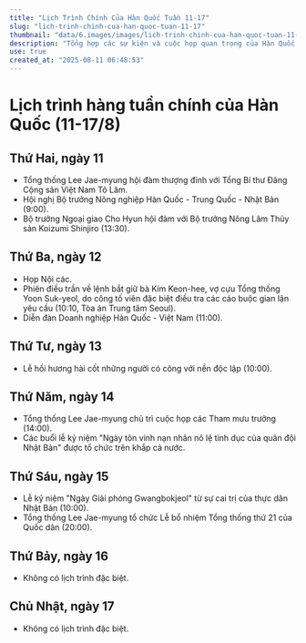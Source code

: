 ```yaml
---
title: "Lịch Trình Chính Của Hàn Quốc Tuần 11-17"
slug: "lich-trinh-chinh-cua-han-quoc-tuan-11-17"
thumbnail: "data/6.images/images/lich-trinh-chinh-cua-han-quoc-tuan-11-17.webp"
description: "Tổng hợp các sự kiện và cuộc họp quan trọng của Hàn Quốc từ ngày 11 đến 17, bao gồm các cuộc gặp cấp cao, phiên điều trần và lễ kỷ niệm."
use: true
created_at: "2025-08-11 06:48:53"
---
```


# Lịch trình hàng tuần chính của Hàn Quốc (11-17/8)

## Thứ Hai, ngày 11

*   Tổng thống Lee Jae-myung hội đàm thượng đỉnh với Tổng Bí thư Đảng Cộng sản Việt Nam Tô Lâm.
*   Hội nghị Bộ trưởng Nông nghiệp Hàn Quốc - Trung Quốc - Nhật Bản (9:00).
*   Bộ trưởng Ngoại giao Cho Hyun hội đàm với Bộ trưởng Nông Lâm Thủy sản Koizumi Shinjiro (13:30).

## Thứ Ba, ngày 12

*   Họp Nội các.
*   Phiên điều trần về lệnh bắt giữ bà Kim Keon-hee, vợ cựu Tổng thống Yoon Suk-yeol, do công tố viên đặc biệt điều tra các cáo buộc gian lận yêu cầu (10:10, Tòa án Trung tâm Seoul).
*   Diễn đàn Doanh nghiệp Hàn Quốc - Việt Nam (11:00).

## Thứ Tư, ngày 13

*   Lễ hồi hương hài cốt những người có công với nền độc lập (10:00).

## Thứ Năm, ngày 14

*   Tổng thống Lee Jae-myung chủ trì cuộc họp các Tham mưu trưởng (14:00).
*   Các buổi lễ kỷ niệm "Ngày tôn vinh nạn nhân nô lệ tình dục của quân đội Nhật Bản" được tổ chức trên khắp cả nước.

## Thứ Sáu, ngày 15

*   Lễ kỷ niệm "Ngày Giải phóng Gwangbokjeol" từ sự cai trị của thực dân Nhật Bản (10:00).
*   Tổng thống Lee Jae-myung tổ chức Lễ bổ nhiệm Tổng thống thứ 21 của Quốc dân (20:00).

## Thứ Bảy, ngày 16

*   Không có lịch trình đặc biệt.

## Chủ Nhật, ngày 17

*   Không có lịch trình đặc biệt.
